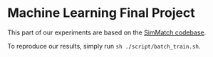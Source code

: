 # Machine Learning Final Project

This part of our experiments are based on the [SimMatch codebase](https://github.com/kyle-1997/simmatch).

To reproduce our results, simply run ``sh ./script/batch_train.sh``.